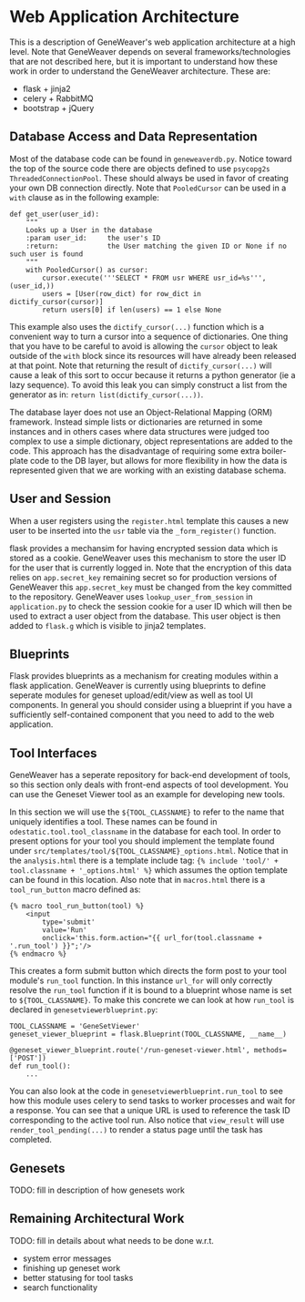 # Web Application Architecture

This is a description of GeneWeaver's web application architecture at a high
level. Note that GeneWeaver depends on several frameworks/technologies that
are not described here, but it is important to understand how these work in
order to understand the GeneWeaver architecture. These are:

* flask + jinja2
* celery + RabbitMQ
* bootstrap + jQuery

## Database Access and Data Representation

Most of the database code can be found in `geneweaverdb.py`. Notice toward the top
of the source code there are objects defined to use `psycopg2s`
`ThreadedConnectionPool`. These should always be used in favor of creating your
own DB connection directly. Note that `PooledCursor` can be used in a
`with` clause as in the following example:

    def get_user(user_id):
        """
        Looks up a User in the database
        :param user_id:     the user's ID
        :return:            the User matching the given ID or None if no such user is found
        """
        with PooledCursor() as cursor:
            cursor.execute('''SELECT * FROM usr WHERE usr_id=%s''', (user_id,))
            users = [User(row_dict) for row_dict in dictify_cursor(cursor)]
            return users[0] if len(users) == 1 else None

This example also uses the `dictify_cursor(...)` function which is a convenient
way to turn a cursor into a sequence of dictionaries. One thing that you have
to be careful to avoid is allowing the `cursor` object to leak outside of the
`with` block since its resources will have already been released at that point.
Note that returning the result of `dictify_cursor(...)` will cause a leak of
this sort to occur because it returns a python generator (ie a lazy sequence).
To avoid this leak you can simply construct a list from the generator as in:
`return list(dictify_cursor(...))`.

The database layer does not use an Object-Relational Mapping (ORM) framework.
Instead simple lists or dictionaries are returned in some instances and in
others cases where data structures were judged too complex to use a simple
dictionary, object representations are added to the code. This approach has
the disadvantage of requiring some extra boiler-plate code to the DB layer, but
allows for more flexibility in how the data is represented given that we are
working with an existing database schema.

## User and Session

When a user registers using the `register.html` template this causes a new user
to be inserted into the `usr` table via the `_form_register()` function.

flask provides a mechansim for having encrypted session data which is stored
as a cookie. GeneWeaver uses this mechanism to store the user ID for the user
that is currently logged in. Note that the encryption of this data relies on
`app.secret_key` remaining secret so for production versions of GeneWeaver
this `app.secret_key` must be changed from the key committed to the repository.
GeneWeaver uses `lookup_user_from_session` in `application.py` to check the
session cookie for a user ID which will then be used to extract a user object
from the database. This user object is then added to `flask.g` which is visible
to jinja2 templates.

## Blueprints

Flask provides blueprints as a mechanism for creating modules within a flask
application. GeneWeaver is currently using blueprints to define seperate
modules for geneset upload/edit/view as well as tool UI components. In general
you should consider using a blueprint if you have a sufficiently self-contained
component that you need to add to the web application.

## Tool Interfaces

GeneWeaver has a seperate repository for back-end development of tools, so this
section only deals with front-end aspects of tool development. You can use the
Geneset Viewer tool as an example for developing new tools.

In this section we will use the `${TOOL_CLASSNAME}` to refer to the name that
uniquely identifies a tool. These names can be found in
`odestatic.tool.tool_classname` in the database for each tool. In order to
present options for your tool you should implement the template found under
`src/templates/tool/${TOOL_CLASSNAME}_options.html`. Notice that in the
`analysis.html` there is a template include tag:
`{% include 'tool/' + tool.classname + '_options.html' %}` which assumes
the option template can be found in this location. Also note that in
`macros.html` there is a `tool_run_button` macro defined as:

    {% macro tool_run_button(tool) %}
        <input
            type='submit'
            value='Run'
            onclick='this.form.action="{{ url_for(tool.classname + '.run_tool') }}";'/>
    {% endmacro %}

This creates a form submit button which directs the form post to your tool
module's `run_tool` function. In this instance `url_for` will only correctly
resolve the `run_tool` function if it is bound to a blueprint whose name is
set to `${TOOL_CLASSNAME}`. To make this concrete we can look at how
`run_tool` is declared in `genesetviewerblueprint.py`:

    TOOL_CLASSNAME = 'GeneSetViewer'
    geneset_viewer_blueprint = flask.Blueprint(TOOL_CLASSNAME, __name__)
    
    @geneset_viewer_blueprint.route('/run-geneset-viewer.html', methods=['POST'])
    def run_tool():
        ...

You can also look at the code in `genesetviewerblueprint.run_tool` to see how
this module uses celery to send tasks to worker processes and wait for
a response. You can see that a unique URL is used to reference the task ID
corresponding to the active tool run. Also notice that `view_result` will
use `render_tool_pending(...)` to render a status page until the task has
completed.

## Genesets

TODO: fill in description of how genesets work

## Remaining Architectural Work

TODO: fill in details about what needs to be done w.r.t.

* system error messages
* finishing up geneset work
* better statusing for tool tasks
* search functionality

